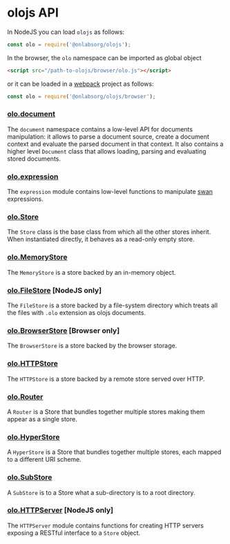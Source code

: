 <!--<% __render__ = require 'markdown' %>-->
# olojs API
In NodeJS you can load `olojs` as follows:

```js
const olo = require('@onlabsorg/olojs');
```

In the browser, the `olo` namespace can be imported as global object

```html
<script src="/path-to-olojs/browser/olo.js"></script>
```

or it can be loaded in a [webpack](https://webpack.js.org/) project as follows:

```js
const olo = require('@onlabsorg/olojs/browser');
```

### [olo.document](./api/document.md)
The `document` namespace contains a low-level API for documents manipulation:
it allows to parse a document source, create a document context and evaluate
the parsed document in that context. It also contains a higher level `Document`
class that allows loading, parsing and evaluating stored documents.

### [olo.expression](https://github.com/onlabsorg/swan-js/blob/main/docs/api.md)
The `expression` module contains low-level functions to manipulate
[swan](https://github.com/onlabsorg/swan-js) expressions. 

### [olo.Store](./api/stores/store.md)
The `Store` class is the base class from which all the other stores inherit.
When instantiated directly, it behaves as a read-only empty store.

### [olo.MemoryStore](./api/stores/memory-store.md)
The `MemoryStore` is a store backed by an in-memory object.

### [olo.FileStore](./api/stores/file-store.md) [NodeJS only]
The `FileStore` is a store backed by a file-system directory which treats all
the files with `.olo` extension as olojs documents.

### [olo.BrowserStore](./api/stores/browser-store.md) [Browser only]
The `BrowserStore` is a store backed by the browser storage.

### [olo.HTTPStore](./api/stores/http-store.md)
The `HTTPStore` is a store backed by a remote store served over HTTP.

### [olo.Router](./api/stores/router.md)
A `Router` is a Store that bundles together multiple stores making them appear
as a single store.

### [olo.HyperStore](./api/stores/hyper-store.md)
A `HyperStore` is a Store that bundles together multiple stores, each mapped to 
a different URI scheme.

### [olo.SubStore](./api/stores/sub-store.md)
A `SubStore` is to a Store what a sub-directory is to a root directory.

### [olo.HTTPServer](./api/servers/http-server.md) [NodeJS only]
The `HTTPServer` module contains functions for creating HTTP servers exposing
a RESTful interface to a `Store` object. 


[IndexDB]: https://developer.mozilla.org/en-US/docs/Web/API/IndexedDB_API
[localStorage]: https://developer.mozilla.org/en-US/docs/Web/API/Window/localStorage
